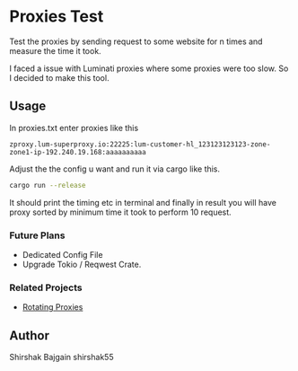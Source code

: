 # Proxies Test

Test the proxies by sending request to some website for n times and measure the time it took.

I faced a issue with Luminati proxies where some proxies were too slow. So I decided to make this tool.


## Usage

In proxies.txt enter proxies like this

```
zproxy.lum-superproxy.io:22225:lum-customer-hl_123123123123-zone-zone1-ip-192.240.19.168:aaaaaaaaaa
```


Adjust the the config u want and run it via cargo like this.

```bash
cargo run --release
```


It should print the timing etc in terminal and finally in result you will have proxy sorted by minimum time it took to perform 10 request.


### Future Plans
- Dedicated Config File
- Upgrade Tokio / Reqwest Crate.


### Related Projects
- [Rotating Proxies](https://github.com:shirshak55/rotating_proxies.git)

## Author
Shirshak Bajgain
shirshak55